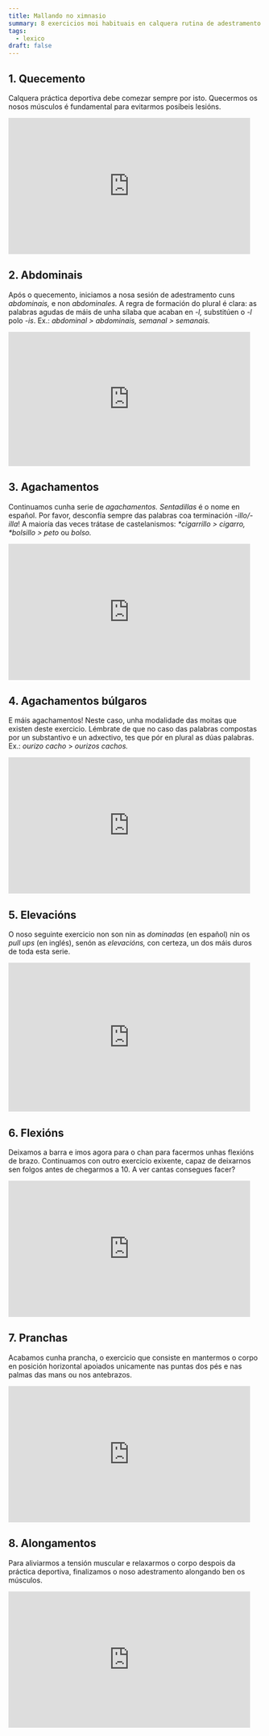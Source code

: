 ```yaml
---
title: Mallando no ximnasio
summary: 8 exercicios moi habituais en calquera rutina de adestramento
tags:
  - lexico
draft: false
---
```

## 1. Quecemento

Calquera práctica deportiva debe comezar sempre por isto. Quecermos os nosos músculos é fundamental para evitarmos posíbeis lesións.

<iframe src="https://giphy.com/embed/cdEc1DzDnpw9aJob4A" width="480" height="270" frameBorder="0" class="giphy-embed" allowFullScreen></iframe>

## 2. Abdominais

Após o quecemento, iniciamos a nosa sesión de adestramento cuns *abdominais,* e non *abdominales.* A regra de formación do plural é clara: as palabras agudas de máis de unha sílaba que acaban en *\-l,* substitúen o *\-l* polo *\-is*. Ex.: *abdominal > abdominais, semanal > semanais.*

<iframe src="https://giphy.com/embed/jQratcmckkyoZH85v6" width="480" height="266" frameBorder="0" class="giphy-embed" allowFullScreen></iframe>

## 3. Agachamentos

Continuamos cunha serie de *agachamentos. Sentadillas* é o nome en español. Por favor, desconfía sempre das palabras coa terminación *\-illo/-illa*! A maioría das veces trátase de castelanismos: *\*cigarrillo > cigarro, \*bolsillo > peto* ou *bolso.*

<iframe src="https://giphy.com/embed/12gfmMhX8qNe5W" width="480" height="270" frameBorder="0" class="giphy-embed" allowFullScreen></iframe>

## 4. Agachamentos búlgaros

E máis agachamentos! Neste caso, unha modalidade das moitas que existen deste exercicio. Lémbrate de que no caso das palabras compostas por un substantivo e un adxectivo, tes que pór en plural as dúas palabras. Ex.: *ourizo cacho* > *ourizos cachos.*

<iframe src="https://giphy.com/embed/Q8O1oo9cKR3zbBJA2D" width="480" height="270" frameBorder="0" class="giphy-embed" allowFullScreen></iframe>

## 5. Elevacións

O noso seguinte exercicio non son nin as *dominadas* (en español) nin os *pull ups* (en inglés), senón as *elevacións,* con certeza, un dos máis duros de toda esta serie. 

<iframe src="https://giphy.com/embed/10x07YnGuF1sQM" width="480" height="295" frameBorder="0" class="giphy-embed" allowFullScreen></iframe>

## 6. Flexións

Deixamos a barra e imos agora para o chan para facermos unhas flexións de brazo. Continuamos con outro exercicio exixente, capaz de deixarnos sen folgos antes de chegarmos a 10. A ver cantas consegues facer?

<iframe src="https://giphy.com/embed/12NUWErJ3szNC0" width="480" height="270" frameBorder="0" class="giphy-embed" allowFullScreen></iframe>

## 7. Pranchas

Acabamos cunha prancha, o exercicio que consiste en mantermos o corpo en posición horizontal apoiados unicamente nas puntas dos pés e nas palmas das mans ou nos antebrazos.

<iframe src="https://giphy.com/embed/YPKQtsXd5Ihb6v0Pgb" width="480" height="270" frameBorder="0" class="giphy-embed" allowFullScreen></iframe>

## 8. Alongamentos

Para aliviarmos a tensión muscular e relaxarmos o corpo despois da práctica deportiva, finalizamos o noso adestramento alongando ben os músculos.

<iframe src="https://giphy.com/embed/whaSNP7YX9LRVToMDk" width="480" height="270" frameBorder="0" class="giphy-embed" allowFullScreen></iframe>